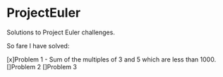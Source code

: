 # ProjectEuler
Solutions to Project Euler challenges.

So fare I have solved:

[x]Problem 1 - Sum of the multiples of 3 and 5 which are less than 1000.
[]Problem 2
[]Problem 3

